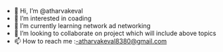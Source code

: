 - 👋 Hi, I’m @atharvakeval
- 👀 I’m interested in coading 
- 🌱 I’m currently learning network ad networking
- 💞️ I’m looking to collaborate on project which will include above topics
- 📫 How to reach me :-atharvakeval8380@gmail.com

